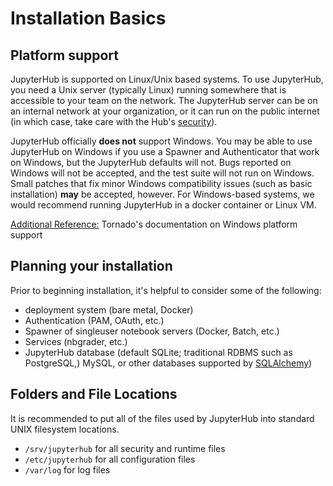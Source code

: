 # Installation Basics

## Platform support

JupyterHub is supported on Linux/Unix based systems. To use JupyterHub, you need
a Unix server (typically Linux) running somewhere that is accessible to your
team on the network. The JupyterHub server can be on an internal network at your
organization, or it can run on the public internet (in which case, take care
with the Hub's [security](./getting-started/security-basics)).

JupyterHub officially **does not** support Windows. You may be able to use
JupyterHub on Windows if you use a Spawner and Authenticator that work on
Windows, but the JupyterHub defaults will not. Bugs reported on Windows will not
be accepted, and the test suite will not run on Windows. Small patches that fix
minor Windows compatibility issues (such as basic installation) **may** be accepted,
however. For Windows-based systems, we would recommend running JupyterHub in a
docker container or Linux VM.

[Additional Reference:](http://www.tornadoweb.org/en/stable/#installation)
Tornado's documentation on Windows platform support

## Planning your installation

Prior to beginning installation, it's helpful to consider some of the following:

- deployment system (bare metal, Docker)
- Authentication (PAM, OAuth, etc.)
- Spawner of singleuser notebook servers (Docker, Batch, etc.)
- Services (nbgrader, etc.)
- JupyterHub database (default SQLite; traditional RDBMS such as PostgreSQL,)
  MySQL, or other databases supported by [SQLAlchemy](http://www.sqlalchemy.org))

## Folders and File Locations

It is recommended to put all of the files used by JupyterHub into standard
UNIX filesystem locations.

- `/srv/jupyterhub` for all security and runtime files
- `/etc/jupyterhub` for all configuration files
- `/var/log` for log files
